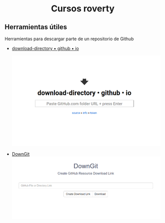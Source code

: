 <div style="text-align:center"><h1> Cursos roverty </h1></div>

## Herramientas útiles

Herramientas para descargar parte de un repositorio de Github

* [download-directory • github • io](https://download-directory.github.io/)

  ![site1](assets/site1.png)

* [DownGit](https://downgit.github.io/#/home)
  ![site2](assets/site2.png)

